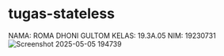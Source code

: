 # tugas-stateless
NAMA: ROMA DHONI GULTOM
KELAS: 19.3A.05
NIM: 19230731
![Screenshot 2025-05-05 194739](https://github.com/user-attachments/assets/c33c59a9-d005-40d4-9e49-d892233849e0)
